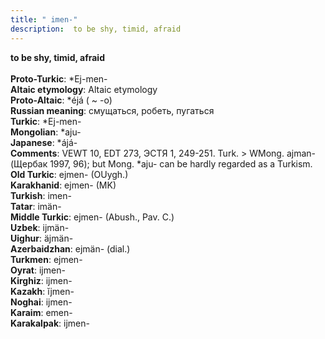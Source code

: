 ```yaml
---
title: " imen-"
description:  to be shy, timid, afraid
---
```

<p data-pagefind-weight="0.5">
<strong> to be shy, timid, afraid</strong><br><br>
<strong>Proto-Turkic</strong>:  *Ej-men-<br>
<strong>Altaic etymology</strong>:  Altaic etymology<br>
<strong> Proto-Altaic</strong>:  *éjá ( ~ -o)<br>
<strong>Russian meaning</strong>:  смущаться, робеть, пугаться<br>
<strong>Turkic</strong>:  *Ej-men-<br>
<strong>Mongolian</strong>:  *aju-<br>
<strong>Japanese</strong>:  *ájá-<br>
<strong>Comments</strong>:  VEWT 10, EDT 273, ЭСТЯ 1, 249-251. Turk. > WMong. ajman- (Щербак 1997, 96); but Mong. *aju- can be hardly regarded as a Turkism.<br>
<strong>Old Turkic</strong>:  ejmen- (OUygh.)<br>
<strong>Karakhanid</strong>:  ejmen- (MK)<br>
<strong>Turkish</strong>:  imen-<br>
<strong>Tatar</strong>:  imän-<br>
<strong>Middle Turkic</strong>:  ejmen- (Abush., Pav. C.)<br>
<strong>Uzbek</strong>:  ijmän-<br>
<strong>Uighur</strong>:  äjmän-<br>
<strong>Azerbaidzhan</strong>:  ejmän- (dial.)<br>
<strong>Turkmen</strong>:  ejmen-<br>
<strong>Oyrat</strong>:  ijmen-<br>
<strong>Kirghiz</strong>:  ijmen-<br>
<strong>Kazakh</strong>:  ĭjmen-<br>
<strong>Noghai</strong>:  ijmen-<br>
<strong>Karaim</strong>:  emen-<br>
<strong>Karakalpak</strong>:  ijmen-<br>

</p>
